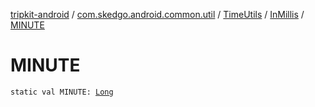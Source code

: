 [tripkit-android](../../../index.md) / [com.skedgo.android.common.util](../../index.md) / [TimeUtils](../index.md) / [InMillis](index.md) / [MINUTE](./-m-i-n-u-t-e.md)

# MINUTE

`static val MINUTE: `[`Long`](https://kotlinlang.org/api/latest/jvm/stdlib/kotlin/-long/index.html)